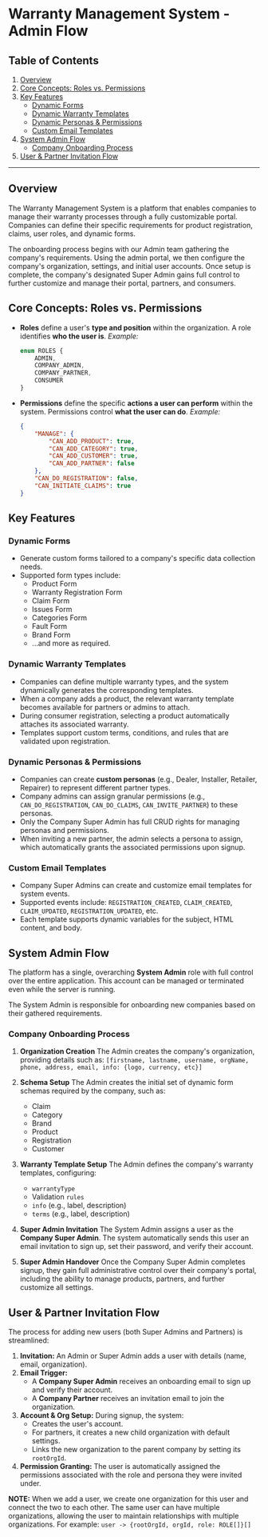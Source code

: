 # Warranty Management System - Admin Flow

## Table of Contents
1.  [Overview](#overview)
2.  [Core Concepts: Roles vs. Permissions](#core-concepts-roles-vs-permissions)
3.  [Key Features](#key-features)
    *   [Dynamic Forms](#dynamic-forms)
    *   [Dynamic Warranty Templates](#dynamic-warranty-templates)
    *   [Dynamic Personas & Permissions](#dynamic-personas--permissions)
    *   [Custom Email Templates](#custom-email-templates)
4.  [System Admin Flow](#system-admin-flow)
    *   [Company Onboarding Process](#company-onboarding-process)
5.  [User & Partner Invitation Flow](#user--partner-invitation-flow)

---

## Overview

The Warranty Management System is a platform that enables companies to manage their warranty processes through a fully customizable portal. Companies can define their specific requirements for product registration, claims, user roles, and dynamic forms.

The onboarding process begins with our Admin team gathering the company's requirements. Using the admin portal, we then configure the company's organization, settings, and initial user accounts. Once setup is complete, the company's designated Super Admin gains full control to further customize and manage their portal, partners, and consumers.

## Core Concepts: Roles vs. Permissions

*   **Roles** define a user's **type and position** within the organization. A role identifies **who the user is**.
    *Example:*
    ```typescript
    enum ROLES {
        ADMIN,
        COMPANY_ADMIN,
        COMPANY_PARTNER,
        CONSUMER
    }
    ```

*   **Permissions** define the specific **actions a user can perform** within the system. Permissions control **what the user can do**.
    *Example:*
    ```json
    {
        "MANAGE": {
            "CAN_ADD_PRODUCT": true,
            "CAN_ADD_CATEGORY": true,
            "CAN_ADD_CUSTOMER": true,
            "CAN_ADD_PARTNER": false
        },
        "CAN_DO_REGISTRATION": false,
        "CAN_INITIATE_CLAIMS": true
    }
    ```

## Key Features

### Dynamic Forms
*   Generate custom forms tailored to a company's specific data collection needs.
*   Supported form types include:
    *   Product Form
    *   Warranty Registration Form
    *   Claim Form
    *   Issues Form
    *   Categories Form
    *   Fault Form
    *   Brand Form
    *   ...and more as required.

### Dynamic Warranty Templates
*   Companies can define multiple warranty types, and the system dynamically generates the corresponding templates.
*   When a company adds a product, the relevant warranty template becomes available for partners or admins to attach.
*   During consumer registration, selecting a product automatically attaches its associated warranty.
*   Templates support custom terms, conditions, and rules that are validated upon registration.

### Dynamic Personas & Permissions
*   Companies can create **custom personas** (e.g., Dealer, Installer, Retailer, Repairer) to represent different partner types.
*   Company admins can assign granular permissions (e.g., `CAN_DO_REGISTRATION`, `CAN_DO_CLAIMS`, `CAN_INVITE_PARTNER`) to these personas.
*   Only the Company Super Admin has full CRUD rights for managing personas and permissions.
*   When inviting a new partner, the admin selects a persona to assign, which automatically grants the associated permissions upon signup.

### Custom Email Templates
*   Company Super Admins can create and customize email templates for system events.
*   Supported events include: `REGISTRATION_CREATED`, `CLAIM_CREATED`, `CLAIM_UPDATED`, `REGISTRATION_UPDATED`, etc.
*   Each template supports dynamic variables for the subject, HTML content, and body.

## System Admin Flow

The platform has a single, overarching **System Admin** role with full control over the entire application. This account can be managed or terminated even while the server is running.

The System Admin is responsible for onboarding new companies based on their gathered requirements.

### Company Onboarding Process

1.  **Organization Creation**
    The Admin creates the company's organization, providing details such as:
    `[firstname, lastname, username, orgName, phone, address, email, info: {logo, currency, etc}]`

2.  **Schema Setup**
    The Admin creates the initial set of dynamic form schemas required by the company, such as:
    *   Claim
    *   Category
    *   Brand
    *   Product
    *   Registration
    *   Customer

3.  **Warranty Template Setup**
    The Admin defines the company's warranty templates, configuring:
    *   `warrantyType`
    *   Validation `rules`
    *   `info` (e.g., label, description)
    *   `terms` (e.g., label, description)

4.  **Super Admin Invitation**
    The System Admin assigns a user as the **Company Super Admin**. The system automatically sends this user an email invitation to sign up, set their password, and verify their account.

5.  **Super Admin Handover**
    Once the Company Super Admin completes signup, they gain full administrative control over their company's portal, including the ability to manage products, partners, and further customize all settings.

## User & Partner Invitation Flow

The process for adding new users (both Super Admins and Partners) is streamlined:

1.  **Invitation:** An Admin or Super Admin adds a user with details (name, email, organization).
2.  **Email Trigger:**
    *   A **Company Super Admin** receives an onboarding email to sign up and verify their account.
    *   A **Company Partner** receives an invitation email to join the organization.
3.  **Account & Org Setup:** During signup, the system:
    *   Creates the user's account.
    *   For partners, it creates a new child organization with default settings.
    *   Links the new organization to the parent company by setting its `rootOrgId`.
4.  **Permission Granting:** The user is automatically assigned the permissions associated with the role and persona they were invited under.

**NOTE:** When we add a user, we create one organization for this user and connect the two to each other. The same user can have multiple organizations, allowing the user to maintain relationships with multiple organizations. For example: `user -> {rootOrgId, orgId, role: ROLE[]}[]`
